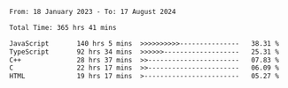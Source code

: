 <!-- ![GitHub metrics](https://metrics.lecoq.io/i-ice-bear) -->  

<!--START_SECTION:waka-->

```txt
From: 18 January 2023 - To: 17 August 2024

Total Time: 365 hrs 41 mins

JavaScript       140 hrs 5 mins  >>>>>>>>>>---------------   38.31 %
TypeScript       92 hrs 34 mins  >>>>>>-------------------   25.31 %
C++              28 hrs 37 mins  >>-----------------------   07.83 %
C                22 hrs 17 mins  >>-----------------------   06.09 %
HTML             19 hrs 17 mins  >------------------------   05.27 %
```

<!--END_SECTION:waka-->
###
